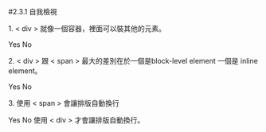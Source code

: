 #2.3.1 自我檢視


<quiz>
    <question>
        <p>1. &lt; div &gt; 就像一個容器，裡面可以裝其他的元素。</p>
        <answer correct>Yes</answer>
        <answer>No</answer>
        <explanation></explanation>
    </question>
    <question>
    <p>2. &lt; div &gt; 跟 &lt; span &gt; 最大的差別在於一個是block-level element 一個是 inline element。</p>
    <answer correct>Yes</answer>
    <answer>No</answer>
    <explanation></explanation>    
    </question>
    <question>
    <p>3. 使用 &lt; span &gt; 會讓排版自動換行</p>
    <answer>Yes</answer>
    <answer correct>No</answer>
    <explanation>使用 &lt; div &gt; 才會讓排版自動換行。</explanation>    
    </question>
</quiz>
